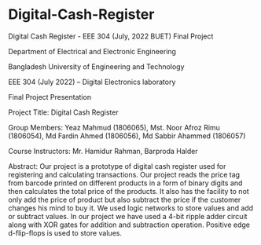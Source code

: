 # Digital-Cash-Register

Digital Cash Register - EEE 304 (July, 2022 BUET) Final Project

Department of Electrical and Electronic Engineering

Bangladesh University of Engineering and Technology

EEE 304 (July 2022) – Digital Electronics laboratory

Final Project Presentation

Project Title: Digital Cash Register

Group Members: Yeaz Mahmud (1806065), Mst. Noor Afroz Rimu (1806054), Md Fardin Ahmed (1806056), Md Sabbir Ahammed (1806057)

Course Instructors: Mr. Hamidur Rahman, Barproda Halder

Abstract: Our project is a prototype of digital cash register used for registering and calculating transactions. Our project reads the price tag from barcode printed
on different products in a form of binary digits and then calculates the total price of the products. It also has the facility to not only add the price of
product but also subtract the price if the customer changes his mind to buy it. We used logic networks to store values and add or subtract values. In our
project we have used a 4-bit ripple adder circuit along with XOR gates for addition and subtraction operation. Positive edge d-flip-flops is used to store values.
